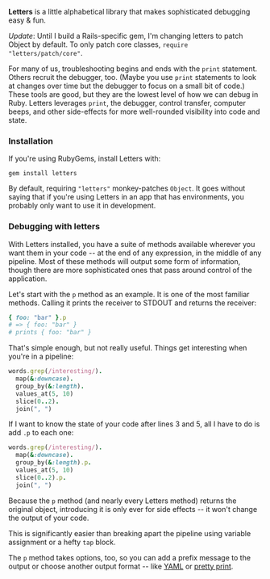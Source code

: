 **Letters** is a little alphabetical library that makes sophisticated debugging easy &amp; fun.

*Update*: Until I build a Rails-specific gem, I'm changing letters to patch Object by default. To only patch core classes, `require "letters/patch/core"`.

For many of us, troubleshooting begins and ends with the `print` statement. Others recruit the debugger, too. (Maybe you use `print` statements to look at changes over time but the debugger to focus on a small bit of code.) These tools are good, but they are the lowest level of how we can debug in Ruby. Letters leverages `print`, the debugger, control transfer, computer beeps, and other side-effects for more well-rounded visibility into code and state.

### Installation ###

If you're using RubyGems, install Letters with:

    gem install letters

By default, requiring `"letters"` monkey-patches `Object`. It goes without saying that if you're using Letters in an app that has environments, you probably only want to use it in development.

### Debugging with letters ###

With Letters installed, you have a suite of methods available wherever you want them in your code -- at the end of any expression, in the middle of any pipeline. Most of these methods will output some form of information, though there are more sophisticated ones that pass around control of the application.

Let's start with the `p` method as an example. It is one of the most familiar methods. Calling it prints the receiver to STDOUT and returns the receiver:

```ruby
{ foo: "bar" }.p 
# => { foo: "bar" }
# prints { foo: "bar" }
```

That's simple enough, but not really useful. Things get interesting when you're in a pipeline:

```ruby
words.grep(/interesting/).
  map(&:downcase).
  group_by(&:length).
  values_at(5, 10)
  slice(0..2).
  join(", ")
```   

If I want to know the state of your code after lines 3 and 5, all I have to do is add `.p` to each one:

```ruby
words.grep(/interesting/).
  map(&:downcase).
  group_by(&:length).p.
  values_at(5, 10)
  slice(0..2).p.
  join(", ")
```

Because the `p` method (and nearly every Letters method) returns the original object, introducing it is only ever for side effects -- it won't change the output of your code.

This is significantly easier than breaking apart the pipeline using variable assignment or a hefty `tap` block.

The `p` method takes options, too, so you can add a prefix message to the output or choose another output format -- like [YAML]() or [pretty print]().

